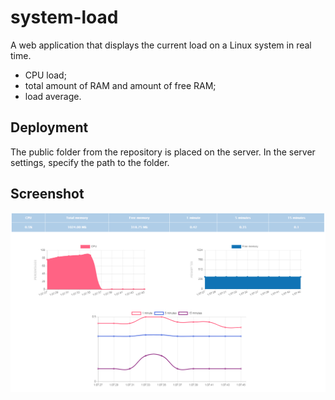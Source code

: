 # system-load

A web application that displays the current load on a Linux system in real time.
- CPU load;
- total amount of RAM and amount of free RAM;
- load average.

## Deployment
The public folder from the repository is placed on the server. In the server settings, specify the path to the folder.

## Screenshot
![screenshot](https://github.com/AstR0x/system-load/blob/master/img/screenshot.jpg)